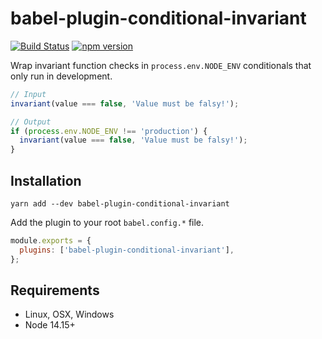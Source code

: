 # babel-plugin-conditional-invariant

[![Build Status](https://github.com/milesj/packemon/workflows/Build/badge.svg)](https://github.com/milesj/packemon/actions?query=branch%3Amaster)
[![npm version](https://badge.fury.io/js/babel-plugin-conditional-invariant.svg)](https://www.npmjs.com/package/babel-plugin-conditional-invariant)

Wrap invariant function checks in `process.env.NODE_ENV` conditionals that only run in development.

```ts
// Input
invariant(value === false, 'Value must be falsy!');
```

```ts
// Output
if (process.env.NODE_ENV !== 'production') {
  invariant(value === false, 'Value must be falsy!');
}
```

## Installation

```
yarn add --dev babel-plugin-conditional-invariant
```

Add the plugin to your root `babel.config.*` file.

```js
module.exports = {
  plugins: ['babel-plugin-conditional-invariant'],
};
```

## Requirements

- Linux, OSX, Windows
- Node 14.15+
